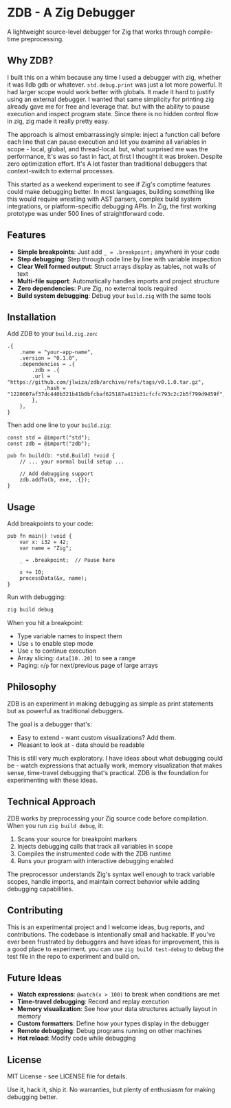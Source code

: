 # ZDB - A Zig Debugger

A lightweight source-level debugger for Zig that works through compile-time preprocessing.

## Why ZDB?

I built this on a whim because any time I used a debugger with zig, whether it was lldb gdb or whatever. `std.debug.print` was just a lot more powerful. It had larger scope would work better with globals. It made it hard to justify using an external debugger. I wanted that same simplicity for printing zig already gave me for free and leverage that. but with the ability to pause execution and inspect program state. Since there is no hidden control flow in zig, zig made it really pretty easy.

The approach is almost embarrassingly simple: inject a function call before each line that can pause execution and let you examine all variables in scope - local, global, and thread-local. but, what surprised me was the performance, It's was so fast in fact, at first I thought it was broken. Despite zero optimization effort. It's A lot faster than traditional debuggers that context-switch to external processes.

This started as a weekend experiment to see if Zig's comptime features could make debugging better. In most languages, building something like this would require wrestling with AST parsers, complex build system integrations, or platform-specific debugging APIs. In Zig, the first working prototype was under 500 lines of straightforward code.

## Features

- **Simple breakpoints**: Just add `_ = .breakpoint;` anywhere in your code
- **Step debugging**: Step through code line by line with variable inspection
- **Clear Well formed output**: Struct arrays display as tables, not walls of text
- **Multi-file support**: Automatically handles imports and project structure
- **Zero dependencies**: Pure Zig, no external tools required
- **Build system debugging**: Debug your `build.zig` with the same tools

## Installation

Add ZDB to your `build.zig.zon`:

```zig
.{
    .name = "your-app-name",
    .version = "0.1.0",
    .dependencies = .{
        .zdb = .{
        .url = "https://github.com/jlwiza/zdb/archive/refs/tags/v0.1.0.tar.gz",
            .hash = "1220607af37dc440b321b41b0bfcbaf625187a413b31cfcfc793c2c2b5f799d9459f",
        },
    },
}
```

Then add one line to your `build.zig`:

```zig
const std = @import("std");
const zdb = @import("zdb");

pub fn build(b: *std.Build) !void {
    // ... your normal build setup ...
    
    // Add debugging support
    zdb.addTo(b, exe, .{});
}
```

## Usage

Add breakpoints to your code:

```zig
pub fn main() !void {
    var x: i32 = 42;
    var name = "Zig";
    
    _ = .breakpoint;  // Pause here
    
    x += 10;
    processData(&x, name);
}
```

Run with debugging:

```bash
zig build debug
```

When you hit a breakpoint:
- Type variable names to inspect them
- Use `s` to enable step mode
- Use `c` to continue execution
- Array slicing: `data[10..20]` to see a range
- Paging: `n`/`p` for next/previous page of large arrays

## Philosophy

ZDB is an experiment in making debugging as simple as print statements but as powerful as traditional debuggers.

The goal is a debugger that's:
- Easy to extend - want custom visualizations? Add them.
- Pleasant to look at - data should be readable

This is still very much exploratory. I have ideas about what debugging could be - watch expressions that actually work, memory visualization that makes sense, time-travel debugging that's practical. ZDB is the foundation for experimenting with these ideas.

## Technical Approach

ZDB works by preprocessing your Zig source code before compilation. When you run `zig build debug`, it:

1. Scans your source for breakpoint markers
2. Injects debugging calls that track all variables in scope
3. Compiles the instrumented code with the ZDB runtime
4. Runs your program with interactive debugging enabled

The preprocessor understands Zig's syntax well enough to track variable scopes, handle imports, and maintain correct behavior while adding debugging capabilities.

## Contributing

This is an experimental project and I welcome ideas, bug reports, and contributions. The codebase is intentionally small and hackable. If you've ever been frustrated by debuggers and have ideas for improvement, this is a good place to experiment.
 you can use `zig build test-debug` to debug the test file in the repo to experiment and build on.

## Future Ideas

- **Watch expressions**: `@watch(x > 100)` to break when conditions are met
- **Time-travel debugging**: Record and replay execution
- **Memory visualization**: See how your data structures actually layout in memory
- **Custom formatters**: Define how your types display in the debugger
- **Remote debugging**: Debug programs running on other machines
- **Hot reload**: Modify code while debugging

## License

MIT License - see LICENSE file for details.

Use it, hack it, ship it. No warranties, but plenty of enthusiasm for making debugging better.
